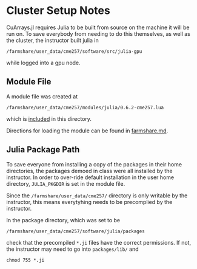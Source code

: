 # Cluster Setup Notes

CuArrays.jl requires Julia to be built from source on the machine it will be run on.  To save everybody from needing to do this themselves, as well as the cluster, the instructor built julia in
```
/farmshare/user_data/cme257/software/src/julia-gpu
```
while logged into a gpu node.

## Module File

A module file was created at
```
/farmshare/user_data/cme257/modules/julia/0.6.2-cme257.lua
```
which is [included](0.6.2-cme257.lua) in this directory.

Directions for loading the module can be found in [farmshare.md](farmshare.md).

## Julia Package Path

To save everyone from installing a copy of the packages in their home directories, the packages demoed in class were all installed by the instructor.  In order to over-ride default installation in the user home directory, `JULIA_PKGDIR` is set in the module file.

Since the `/farmshare/user_data/cme257/` directory is only writable by the instructor, this means everytyhing needs to be precomplied by the instructor.

In the package directory, which was set to be

```
/farmshare/user_data/cme257/software/julia/packages
```

check that the precompiled `*.ji` files have the correct permissions.  If not, the instructor may need to go into `packages/lib/` and
```
chmod 755 *.ji
```
